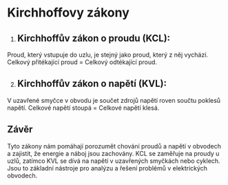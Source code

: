 # Kirchhoffovy zákony

1. ## Kirchhoffův zákon o proudu (KCL):

Proud, který vstupuje do uzlu, je stejný jako proud, který z něj vychází.
Celkový přitékající proud = Celkový odtékající proud.

2. ## Kirchhoffův zákon o napětí (KVL):

V uzavřené smyčce v obvodu je součet zdrojů napětí roven součtu poklesů napětí.
Celkové napětí stoupá = Celkové napětí klesá.

## Závěr

Tyto zákony nám pomáhají porozumět chování proudů a napětí v obvodech a zajistit, že energie a náboj jsou zachovány. KCL se zaměřuje na proudy u uzlů, zatímco KVL se dívá na napětí v uzavřených smyčkách nebo cyklech. Jsou to základní nástroje pro analýzu a řešení problémů v elektrických obvodech.